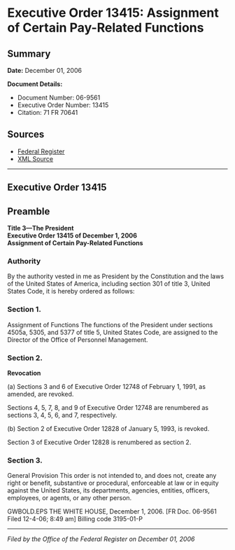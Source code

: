 # Executive Order 13415: Assignment of Certain Pay-Related Functions

## Summary

**Date:** December 01, 2006

**Document Details:**
- Document Number: 06-9561
- Executive Order Number: 13415
- Citation: 71 FR 70641

## Sources
- [Federal Register](https://www.federalregister.gov/documents/2006/12/05/06-9561/assignment-of-certain-pay-related-functions)
- [XML Source](https://www.federalregister.gov/documents/full_text/xml/2006/12/05/06-9561.xml)

---

## Executive Order 13415

## Preamble

**Title 3—The President**  
**Executive Order 13415 of December 1, 2006**  
**Assignment of Certain Pay-Related Functions**

### Authority

By the authority vested in me as President by the Constitution and the laws of the United States of America, including section 301 of title 3, United States Code, it is hereby ordered as follows: 
### Section 1.

Assignment of Functions
The functions of the President under sections 4505a, 5305, and 5377 of title 5, United States Code, are assigned to the Director of the Office of Personnel Management. 
### Section 2.

**Revocation**

(a) Sections 3 and 6 of Executive Order 12748 of February 1, 1991, as amended, are revoked.

Sections 4, 5, 7, 8, and 9 of Executive Order 12748 are renumbered as sections 3, 4, 5, 6, and 7, respectively. 

(b) Section 2 of Executive Order 12828 of January 5, 1993, is revoked.

Section 3 of Executive Order 12828 is renumbered as section 2. 
### Section 3.

General Provision
This order is not intended to, and does not, create any right or benefit, substantive or procedural, enforceable at law or in equity against the United States, its departments, agencies, entities, officers, employees, or agents, or any other person.

GWBOLD.EPS
THE WHITE HOUSE,
December 1, 2006. 
[FR Doc. 06-9561
Filed 12-4-06; 8:49 am]
Billing code 3195-01-P

---

*Filed by the Office of the Federal Register on December 01, 2006*
